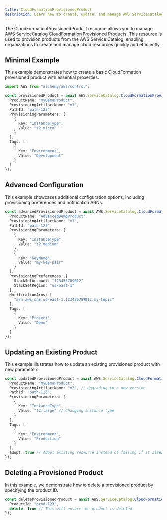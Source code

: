 ```yaml
---
title: CloudFormationProvisionedProduct
description: Learn how to create, update, and manage AWS ServiceCatalog CloudFormationProvisionedProducts using Alchemy Cloud Control.
---
```


The CloudFormationProvisionedProduct resource allows you to manage [AWS ServiceCatalog CloudFormation Provisioned Products](https://docs.aws.amazon.com/servicecatalog/latest/userguide/). This resource is used to provision products from the AWS Service Catalog, enabling organizations to create and manage cloud resources quickly and efficiently.

## Minimal Example

This example demonstrates how to create a basic CloudFormation provisioned product with essential properties.

```ts
import AWS from "alchemy/aws/control";

const provisionedProduct = await AWS.ServiceCatalog.CloudFormationProvisionedProduct("myProvisionedProduct", {
  ProductName: "MyDemoProduct",
  ProvisioningArtifactName: "v1",
  PathId: "path-123",
  ProvisioningParameters: [
    {
      Key: "InstanceType",
      Value: "t2.micro"
    }
  ],
  Tags: [
    {
      Key: "Environment",
      Value: "Development"
    }
  ]
});
```

## Advanced Configuration

This example showcases additional configuration options, including provisioning preferences and notification ARNs.

```ts
const advancedProvisionedProduct = await AWS.ServiceCatalog.CloudFormationProvisionedProduct("myAdvancedProvisionedProduct", {
  ProductName: "AdvancedDemoProduct",
  ProvisioningArtifactName: "v1",
  PathId: "path-123",
  ProvisioningParameters: [
    {
      Key: "InstanceType",
      Value: "t2.medium"
    },
    {
      Key: "KeyName",
      Value: "my-key-pair"
    }
  ],
  ProvisioningPreferences: {
    StackSetAccount: "123456789012",
    StackSetRegion: "us-east-1"
  },
  NotificationArns: [
    "arn:aws:sns:us-east-1:123456789012:my-topic"
  ],
  Tags: [
    {
      Key: "Project",
      Value: "Demo"
    }
  ]
});
```

## Updating an Existing Product

This example illustrates how to update an existing provisioned product with new parameters.

```ts
const updatedProvisionedProduct = await AWS.ServiceCatalog.CloudFormationProvisionedProduct("myProvisionedProduct", {
  ProductName: "MyDemoProduct",
  ProvisioningArtifactName: "v2", // Upgrading to a new version
  PathId: "path-123",
  ProvisioningParameters: [
    {
      Key: "InstanceType",
      Value: "t2.large" // Changing instance type
    }
  ],
  Tags: [
    {
      Key: "Environment",
      Value: "Production"
    }
  ],
  adopt: true // Adopt existing resource instead of failing if it already exists
});
```

## Deleting a Provisioned Product

In this example, we demonstrate how to delete a provisioned product by specifying the product ID.

```ts
const deleteProvisionedProduct = await AWS.ServiceCatalog.CloudFormationProvisionedProduct("myProvisionedProduct", {
  ProductId: "prod-123",
  delete: true // This will ensure the product is deleted
});
```